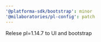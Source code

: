 ```yaml
---
'@platforma-sdk/bootstrap': minor
'@milaboratories/pl-config': patch
---
```


Relese pl=1.14.7 to UI and bootstrap
